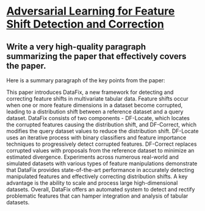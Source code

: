 # [Adversarial Learning for Feature Shift Detection and Correction](https://arxiv.org/abs/2312.04546)

## Write a very high-quality paragraph summarizing the paper that effectively covers the paper.

 Here is a summary paragraph of the key points from the paper:

This paper introduces DataFix, a new framework for detecting and correcting feature shifts in multivariate tabular data. Feature shifts occur when one or more feature dimensions in a dataset become corrupted, leading to a distribution shift between a reference dataset and a query dataset. DataFix consists of two components - DF-Locate, which locates the corrupted features causing the distribution shift, and DF-Correct, which modifies the query dataset values to reduce the distribution shift. DF-Locate uses an iterative process with binary classifiers and feature importance techniques to progressively detect corrupted features. DF-Correct replaces corrupted values with proposals from the reference dataset to minimize an estimated divergence. Experiments across numerous real-world and simulated datasets with various types of feature manipulations demonstrate that DataFix provides state-of-the-art performance in accurately detecting manipulated features and effectively correcting distribution shifts. A key advantage is the ability to scale and process large high-dimensional datasets. Overall, DataFix offers an automated system to detect and rectify problematic features that can hamper integration and analysis of tabular datasets.
